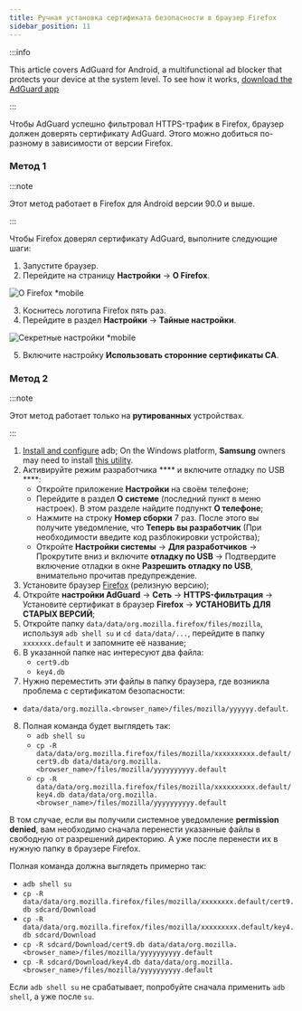 ```yaml
---
title: Ручная установка сертификата безопасности в браузер Firefox
sidebar_position: 11
---
```


:::info

This article covers AdGuard for Android, a multifunctional ad blocker that protects your device at the system level. To see how it works, [download the AdGuard app](https://adguard.com/download.html?auto=true)

:::

Чтобы AdGuard успешно фильтровал HTTPS-трафик в Firefox, браузер должен доверять сертификату AdGuard. Этого можно добиться по-разному в зависимости от версии Firefox.

### Метод 1

:::note

Этот метод работает в Firefox для Android версии 90.0 и выше.

:::

Чтобы Firefox доверял сертификату AdGuard, выполните следующие шаги:

1. Запустите браузер.
2. Перейдите на страницу **Настройки** → **О Firefox**.

![О Firefox *mobile](https://cdn.adtidy.org/content/kb/ad_blocker/android/solving_problems/firefox-certificates/ff_nightly_about_en.jpeg)

3. Коснитесь логотипа Firefox пять раз.
4. Перейдите в раздел **Настройки** → **Тайные настройки**.

![Секретные настройки *mobile](https://cdn.adtidy.org/content/kb/ad_blocker/android/solving_problems/firefox-certificates/ff_nightly_secret.jpeg)

5. Включите настройку **Использовать сторонние сертификаты CA**.

### Метод 2

:::note

Этот метод работает только на **рутированных** устройствах.

:::

1. [Install and configure](https://www.xda-developers.com/install-adb-windows-macos-linux/) adb; On the Windows platform, **Samsung** owners may need to install [this utility](https://developer.samsung.com/mobile/android-usb-driver.html).
2. Активируйте режим разработчика **** и включите отладку по USB ****:
    - Откройте приложение **Настройки** на своём телефоне;
    - Перейдите в раздел **О системе** (последний пункт в меню настроек). В этом разделе найдите подпункт **О телефоне**;
    - Нажмите на строку **Номер сборки** 7 раз. После этого вы получите уведомление, что **Теперь вы разработчик** (При необходимости введите код разблокировки устройства);
    - Откройте **Настройки системы** → **Для разработчиков** → Прокрутите вниз и включите **отладку по USB** → Подтвердите включение отладки в окне **Разрешить отладку по USB**, внимательно прочитав предупреждение.
3. Установите браузер [Firefox](https://www.mozilla.org/en-US/firefox/releases/) (релизную версию);
4. Откройте **настройки AdGuard** → **Сеть** → **HTTPS-фильтрация** → Установите сертификат в браузер **Firefox** → **УСТАНОВИТЬ ДЛЯ СТАРЫХ ВЕРСИЙ**;
5. Откройте папку `data/data/org.mozilla.firefox/files/mozilla`, используя `adb shell su` и `cd data/data/...`, перейдите в папку `xxxxxxx.default` и запомните её название;
6. В указанной папке нас интересуют два файла:
    - `cert9.db`
    - `key4.db`
7. Нужно переместить эти файлы в папку браузера, где возникла проблема с сертификатом безопасности:
- `data/data/org.mozilla.<browser_name>/files/mozilla/yyyyyy.default`.
8. Полная команда будет выглядеть так:
    - `adb shell su`
    - `cp -R data/data/org.mozilla.firefox/files/mozilla/xxxxxxxxxx.default/cert9.db data/data/org.mozilla.<browser_name>/files/mozilla/yyyyyyyyyy.default`
    - `cp -R data/data/org.mozilla.firefox/files/mozilla/xxxxxxxxxx.default/key4.db data/data/org.mozilla.<browser_name>/files/mozilla/yyyyyyyyyy.default`

В том случае, если вы получили системное уведомление **permission denied**, вам необходимо сначала перенести указанные файлы в свободную от разрешений директорию. А уже после перенести их в нужную папку в браузере Firefox.

Полная команда должна выглядеть примерно так:
- `adb shell su`
- `cp -R data/data/org.mozilla.firefox/files/mozilla/xxxxxxxx.default/cert9.db sdcard/Download`
- `cp -R data/data/org.mozilla.firefox/files/mozilla/xxxxxxxxx.default/key4.db sdcard/Download`
- `cp -R sdcard/Download/cert9.db data/data/org.mozilla.<browser_name>/files/mozilla/yyyyyyyyyy.default`
- `cp -R sdcard/Download/key4.db data/data/org.mozilla.<browser_name>/files/mozilla/yyyyyyyyyy.default`

Если `adb shell su` не срабатывает, попробуйте сначала применить `adb shell`, а уже после `su`.
